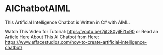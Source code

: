 # AIChatbotAIML
This Artificial Intelligence Chatbot is Written in C# with AIML.
 
Watch This Video for Tutorial: 
https://youtu.be/2jjtz80yjlE?t=90 or Read an Article Here About This AI Chatbot from Here: https://www.effacestudios.com/how-to-create-artificial-intelligence-chatbot/
